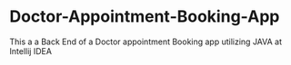 # Doctor-Appointment-Booking-App
This a a Back End of a Doctor appointment Booking app utilizing JAVA at Intellij IDEA

